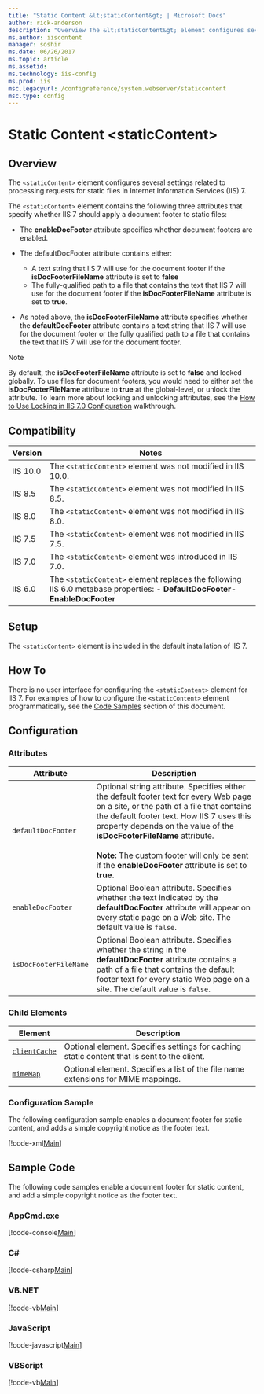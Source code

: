 ```yaml
---
title: "Static Content &lt;staticContent&gt; | Microsoft Docs"
author: rick-anderson
description: "Overview The &lt;staticContent&gt; element configures several settings related to processing requests for static files in Internet Information Services (IIS)..."
ms.author: iiscontent
manager: soshir
ms.date: 06/26/2017
ms.topic: article
ms.assetid: 
ms.technology: iis-config
ms.prod: iis
msc.legacyurl: /configreference/system.webserver/staticcontent
msc.type: config
---
```

Static Content &lt;staticContent&gt;
====================
<a id="001"></a>
## Overview

The `<staticContent>` element configures several settings related to processing requests for static files in Internet Information Services (IIS) 7.

The `<staticContent>` element contains the following three attributes that specify whether IIS 7 should apply a document footer to static files:

- The **enableDocFooter** attribute specifies whether document footers are enabled.
- The defaultDocFooter attribute contains either: 

    - A text string that IIS 7 will use for the document footer if the **isDocFooterFileName** attribute is set to **false**
    - The fully-qualified path to a file that contains the text that IIS 7 will use for the document footer if the **isDocFooterFileName** attribute is set to **true**.
- As noted above, the **isDocFooterFileName** attribute specifies whether the **defaultDocFooter** attribute contains a text string that IIS 7 will use for the document footer or the fully qualified path to a file that contains the text that IIS 7 will use for the document footer.

> [!NOTE]
> By default, the **isDocFooterFileName** attribute is set to **false** and locked globally. To use files for document footers, you would need to either set the **isDocFooterFileName** attribute to **true** at the global-level, or unlock the attribute. To learn more about locking and unlocking attributes, see the [How to Use Locking in IIS 7.0 Configuration](https://docs.microsoft.com/en-us/iis/get-started/planning-for-security/how-to-use-locking-in-iis-configuration) walkthrough.

<a id="002"></a>
## Compatibility

| Version | Notes |
| --- | --- |
| IIS 10.0 | The `<staticContent>` element was not modified in IIS 10.0. |
| IIS 8.5 | The `<staticContent>` element was not modified in IIS 8.5. |
| IIS 8.0 | The `<staticContent>` element was not modified in IIS 8.0. |
| IIS 7.5 | The `<staticContent>` element was not modified in IIS 7.5. |
| IIS 7.0 | The `<staticContent>` element was introduced in IIS 7.0. |
| IIS 6.0 | The `<staticContent>` element replaces the following IIS 6.0 metabase properties: - **DefaultDocFooter**- **EnableDocFooter** |

<a id="003"></a>
## Setup

The `<staticContent>` element is included in the default installation of IIS 7.

<a id="004"></a>
## How To

There is no user interface for configuring the `<staticContent>` element for IIS 7. For examples of how to configure the `<staticContent>` element programmatically, see the [Code Samples](#006) section of this document.

<a id="005"></a>
## Configuration

### Attributes

| Attribute | Description |
| --- | --- |
| `defaultDocFooter` | Optional string attribute. Specifies either the default footer text for every Web page on a site, or the path of a file that contains the default footer text. How IIS 7 uses this property depends on the value of the **isDocFooterFileName** attribute. <br><br>**Note:** The custom footer will only be sent if the **enableDocFooter** attribute is set to **true**. |
| `enableDocFooter` | Optional Boolean attribute. Specifies whether the text indicated by the **defaultDocFooter** attribute will appear on every static page on a Web site. The default value is `false`. |
| `isDocFooterFileName` | Optional Boolean attribute. Specifies whether the string in the **defaultDocFooter** attribute contains a path of a file that contains the default footer text for every static Web page on a site. The default value is `false`. |

### Child Elements

| Element | Description |
| --- | --- |
| [`clientCache`](clientcache.md) | Optional element. Specifies settings for caching static content that is sent to the client. |
| [`mimeMap`](mimemap.md) | Optional element. Specifies a list of the file name extensions for MIME mappings. |

### Configuration Sample

The following configuration sample enables a document footer for static content, and adds a simple copyright notice as the footer text.

[!code-xml[Main](index/samples/sample1.xml)]

<a id="006"></a>
## Sample Code

The following code samples enable a document footer for static content, and add a simple copyright notice as the footer text.

### AppCmd.exe

[!code-console[Main](index/samples/sample2.cmd)]

### C#

[!code-csharp[Main](index/samples/sample3.cs)]

### VB.NET

[!code-vb[Main](index/samples/sample4.vb)]

### JavaScript

[!code-javascript[Main](index/samples/sample5.js)]

### VBScript

[!code-vb[Main](index/samples/sample6.vb)]